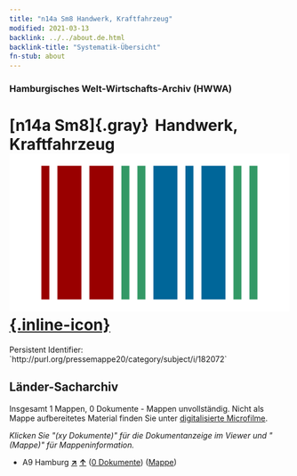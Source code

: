 ```yaml
---
title: "n14a Sm8 Handwerk, Kraftfahrzeug"
modified: 2021-03-13
backlink: ../../about.de.html
backlink-title: "Systematik-Übersicht"
fn-stub: about
---
```


### Hamburgisches Welt-Wirtschafts-Archiv (HWWA)

# [n14a Sm8]{.gray}&#8201; Handwerk, Kraftfahrzeug &#160; [![Wikidata](/images/Wikidata-logo.svg "Wikidata"){.inline-icon}](http://www.wikidata.org/entity/Q104710679)

<div class="hint">Persistent Identifier: `http://purl.org/pressemappe20/category/subject/i/182072`</div>







## Länder-Sacharchiv




Insgesamt 1 Mappen, 0 Dokumente - Mappen unvollständig.
Nicht als Mappe aufbereitetes Material finden Sie unter [digitalisierte Microfilme](/film/h1_sh.de.html).

_Klicken Sie "(xy Dokumente)" für die Dokumentanzeige im Viewer und "(Mappe)" für Mappeninformation._



- A9 Hamburg [**&nearr;**](../../../geo/i/140905/about.de.html "Hamburg (alle Mappen)") [**&uarr;**](../../../geo/about.de.html#A9 "Ländersystematik") (<a href="https://pm20.zbw.eu/iiifview/folder/sh/140905,182072" title="über: Hamburg : Handwerk, Kraftfahrzeug" target="_blank">0 Dokumente</a>) ([Mappe](../../../../folder/sh/1409xx/140905/1820xx/182072/about.de.html))








